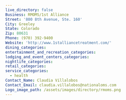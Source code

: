 ```yaml
---
live_directory: false
Business: RMOMS/1st Alliance
Street: '800 8th Avenue, Ste. 160'
City: Greeley
State: Colorado
Zip: 80631
Phone: (970) 392-9400
Website: 'http://www.1stalliancetreatment.com/'
dining_categories:
entertainment_and_recreation_categories:
lodging_and_event_centers_categories:
nightlife_categories:
retail_categories:
service_categories:
  - health
Contact_Name: Claudia Villalobos
Contact_Email: claudia.villalobos@nationaloms.com
Logo_image_path: /assets/images/directory/rmoms.png
---
```



